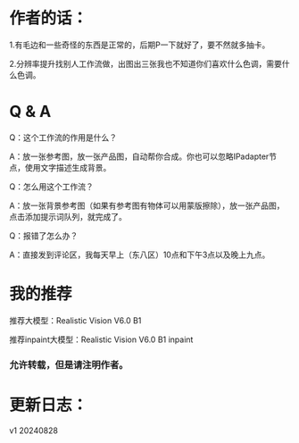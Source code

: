 # 作者的话：

1.有毛边和一些奇怪的东西是正常的，后期P一下就好了，要不然就多抽卡。

2.分辨率提升找别人工作流做，出图出三张我也不知道你们喜欢什么色调，需要什么色调。


# Q & A
Q：这个工作流的作用是什么？

A：放一张参考图，放一张产品图，自动帮你合成。你也可以忽略IPadapter节点，使用文字描述生成背景。



Q：怎么用这个工作流？

A：放一张背景参考图（如果有参考图有物体可以用蒙版擦除），放一张产品图，点击添加提示词队列，就完成了。



Q：报错了怎么办？

A：直接发到评论区，我每天早上（东八区）10点和下午3点以及晚上九点。

# 我的推荐

推荐大模型：Realistic Vision V6.0 B1

推荐inpaint大模型：Realistic Vision V6.0 B1 inpaint



### 允许转载，但是请注明作者。



# 更新日志：

v1 20240828